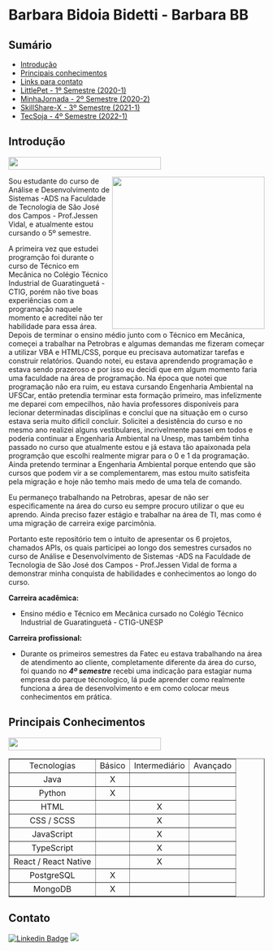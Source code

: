 <h1>Barbara Bidoia Bidetti - Barbara BB</h1>

<h2>Sumário</h2>

- [Introdução](#introdução)
- [Principais conhecimentos](#principais-conhecimentos)
- [Links para contato](#contato)
- [LittlePet - 1º Semestre (2020-1)]()
- [MinhaJornada - 2º Semestre (2020-2)]()
- [SkillShare-X - 3º Semestre (2021-1)]()
- [TecSoja - 4º Semestre (2022-1)]()


<h2>Introdução</h2>

[<img src="https://svgshare.com/i/WF7.svg" width = "300em" height="25em">](#menu-de-navegação)

<img align="right"  src="https://avatars.githubusercontent.com/u/60778277?v=4"   width="300" heigh="300" />

Sou estudante do curso de Análise e Desenvolvimento de Sistemas -ADS na Faculdade de Tecnologia  de São José dos Campos - Prof.Jessen Vidal, e atualmente estou cursando o 5º semestre.

A primeira vez que estudei programção foi durante o curso de Técnico em Mecânica no Colégio Técnico Industrial de Guaratinguetá - CTIG, porém não tive boas experiências com a programação naquele momento e acreditei não ter habilidade para essa área.
Depois de terminar o ensino médio junto com o Técnico em Mecânica, começei a trabalhar na Petrobras e algumas demandas me fizeram começar a utilizar VBA e HTML/CSS, porque eu precisava automatizar tarefas e construir relatórios. Quando notei, eu estava aprendendo programação e estava sendo prazeroso e por isso eu decidi que em algum momento faria uma faculdade na área de programação.
Na época que notei que programação não era ruim, eu estava cursando Engenharia Ambiental na UFSCar, então pretendia terminar esta formação primeiro, mas infelizmente me deparei com empecilhos, não havia professores disponíveis para lecionar determinadas disciplinas e concluí que na situação em o curso estava seria muito dificil concluir.
Solicitei a desistência do curso e no mesmo ano realizei alguns vestibulares, incrivelmente passei em todos e poderia continuar a Engenharia Ambiental na Unesp, mas também tinha passado no curso que atualmente estou e já estava tão apaixonada pela programção que escolhi realmente migrar para o 0 e 1 da programação.
Ainda pretendo terminar a Engenharia Ambiental porque entendo que são cursos que podem vir a se complementarem, mas estou muito satisfeita pela migração e hoje não temho mais medo de uma tela de comando.

Eu permaneço trabalhando na Petrobras, apesar de não ser especificamente na área do curso eu sempre procuro utilizar o que eu aprendo.
Ainda preciso fazer estágio e trabalhar na área de TI, mas como é uma migração de carreira exige parcimônia.

Portanto este repositório tem o intuito de apresentar os 6 projetos, chamados APIs, os quais participei ao longo dos semestres cursados no curso de Análise e Desenvolvimento de Sistemas -ADS na Faculdade de Tecnologia  de São José dos Campos - Prof.Jessen Vidal de forma a demonstrar minha conquista de habilidades e conhecimentos ao longo do curso.

**Carreira acadêmica:**

* Ensino médio e Técnico em Mecânica cursado no Colégio Técnico Industrial de Guaratinguetá - CTIG-UNESP

**Carreira profissional:**

- Durante os primeiros semestres da Fatec eu estava trabalhando na área de atendimento ao cliente, completamente diferente da área do curso, foi quando no ***4º semestre*** recebi uma indicação para estagiar numa empresa do parque técnologico, lá pude aprender como realmente funciona a área de desenvolvimento e em como colocar meus conhecimentos em prática. 


<h2>Principais Conhecimentos</h2>

[<img src="https://svgshare.com/i/WF7.svg" width = "300em" height="25em">](#menu-de-navegação)

<table border="1">
    <tr>
        <td align="center">Tecnologias</td>
        <td align="center">Básico</td>
        <td align="center">Intermediário</td>
        <td align="center">Avançado</td>
     </tr>
     <tr>
        <td align="center">Java</td>
        <td align="center">X</td>
        <td align="center"></td>
        <td align="center"></td>
     </tr>
     <tr>
        <td align="center">Python</td>
        <td align="center">X</td>
        <td align="center"></td>
        <td align="center"></td>
     </tr>
     <tr>
        <td align="center">HTML</td>
        <td align="center"></td>
        <td align="center">X</td>
        <td align="center"></td>
     </tr>
      <tr>
        <td align="center">CSS / SCSS</td>
        <td align="center"></td>
        <td align="center">X</td>
        <td align="center"></td>
     </tr>
     <tr>
        <td align="center">JavaScript</td>
        <td align="center"></td>
        <td align="center">X</td>
        <td align="center"></td>
     </tr>
      <tr>
        <td align="center">TypeScript</td>
        <td align="center"></td>
        <td align="center">X</td>
        <td align="center"></td>
     </tr>
        <tr>
        <td align="center">React / React Native</td>
        <td align="center"></td>
        <td align="center">X</td>
        <td align="center"></td>
     </tr>
     <tr>
        <td align="center">PostgreSQL</td>
        <td align="center">X</td>
        <td align="center"></td>
        <td align="center"></td>
     </tr>
     <tr>
        <td align="center">MongoDB</td>
        <td align="center">X</td>
        <td align="center"></td>
        <td align="center"></td>
     </tr>
  </table>
       

<h2>Contato</h2>

[![Linkedin Badge](https://img.shields.io/badge/-LinkedIn-blue?style=flat-square&logo=Linkedin&logoColor=white&link=https://www.linkedin.com/in/juliane-freitas-9b6287163/)](https://www.linkedin.com/in/juliane-freitas-9b6287163/) <a href="mailto:<juliane.freitas55@gmail.com>" alt="gmail" target="_blank">
<img src="https://img.shields.io/badge/-Gmail-FF0000?style=flat-square&labelColor=FF0000&logo=gmail&logoColor=white&link=mailto:juliane.freitas55@gmail.com" />
</a>
